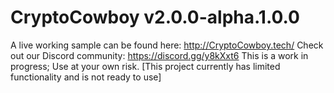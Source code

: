 # CryptoCowboy v2.0.0-alpha.1.0.0
A live working sample can be found here: http://CryptoCowboy.tech/
Check out our Discord community: https://discord.gg/y8kXxt6
This is a work in progress; Use at your own risk.
[This project currently has limited functionality and is not ready to use]
<br>